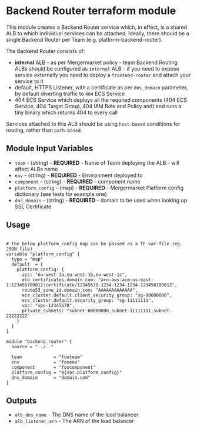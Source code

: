Backend Router terraform module
===============================

This module creates a Backend Router service which, in effect, is a shared ALB to which individual services can be attached.
Ideally, there should be a single Backend Router per Team (e.g. platform-backend-router).

The Backend Router consists of:
- **internal** ALB - as per Mergermarket policy - team Backend Routing ALBs should be configured as `internal` ALB - if you need to expose service externally you need to deploy a `frontend-router` and attach your service to it
- default, HTTPS Listener, with a certificate as per `dns_domain` parameter, by default diverting traffic to `404` ECS Service
- 404 ECS Service which deploys all the required components (404 ECS Service, 404 Target Group, 404 IAM Role and Policy and) and runs a tiny binary which returns 404 to every call

Services attached to this ALB should be using `host-based` conditions for routing, rather than `path-based`.

Module Input Variables
----------------------

- `team` - (string) - **REQUIRED** - Name of Team deploying the ALB - will affect ALBs name
- `env` - (string) - **REQUIRED** - Environment deployed to
- `component` - (string) - **REQUIRED** - component name
- `platform_config` - (map) - **REQUIRED** - Mergermarket Platform config dictionary (see tests for example one)
- `dns_domain` - (string) - **REQUIRED** - domain to be used when looking up SSL Certificate

Usage
-----
```hcl

# the below platform_config map can be passed as a TF var-file (eg. JSON file)
variable "platform_config" {
  type = "map"
  default  = {
    platform_config: {
      azs: "eu-west-1a,eu-west-1b,eu-west-1c",
      elb_certificates.domain_com: "arn:aws:acm:us-east-1:123456789012:certificate/12345678-1234-1234-1234-123456789012",
      route53_zone_id.domain_com: "AAAAAAAAAAAAA",
      ecs_cluster.default.client_security_group: "sg-00000000",
      ecs_cluster.default.security_group: "sg-11111111",
      vpc: "vpc-12345678",
      private_subnets: "subnet-00000000,subnet-11111111,subnet-22222222"
    }
  }
}

module "backend_router" {
  source = "../.."

  team            = "footeam"
  env             = "fooenv"
  component       = "foocomponent"
  platform_config = "${var.platform_config}"
  dns_domain      = "domain.com"
}
```

Outputs
-------
- `alb_dns_name` - The DNS name of the load balancer
- `alb_listener_arn` - The ARN of the load balancer
